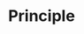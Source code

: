 ---
title: Principle
intro: The industry standard tool for creating wireframes and interactive prototypes.
linkurl: http://www.axure.com
tags:
- Prototyping
- Animation
logo: "/assets/axure.png"
---